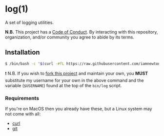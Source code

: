 # log(1)

A set of logging utilities.

**N.B.** This project has a [Code of Conduct](./.github/CODE_OF_CONDUCT.md). By interacting with this repository, organization, and/or community you agree to abide by its terms.

## Installation

```bash
$ /bin/bash -c "$(curl -#fL https://raw.githubusercontent.com/iamnewton/log/main/bin/log)"
```

:exclamation: N.B. If you wish to [fork this project](https://github.com/iamnewton/log/fork) and maintain your own, you **MUST** substitute my username for your own in the above command and the variable (`$USERNAME`) found at the top of the `bin/log` script.

### Requirements

If you're on MacOS then you already have these, but a Linux system may not come with all:

* [curl](http://curl.haxx.se)
* [git](http://git-scm.com)
